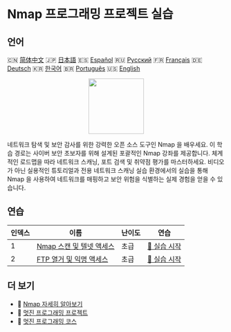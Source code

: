 # Nmap 프로그래밍 프로젝트 실습

## 언어

🇨🇳 [简体中文](README_zh.md) 🇯🇵 [日本語](README_ja.md) 🇪🇸 [Español](README_es.md) 🇷🇺 [Русский](README_ru.md) 🇫🇷 [Français](README_fr.md) 🇩🇪 [Deutsch](README_de.md) 🇰🇷 [한국어](README_ko.md) 🇧🇷 [Português](README_pt.md) 🇺🇸 [English](README.md) 

<div align="center">
<img width="128px" src="https://file.labex.io/path/pPoL1KPkCT9I.png">
</div>

네트워크 탐색 및 보안 감사를 위한 강력한 오픈 소스 도구인 Nmap 을 배우세요. 이 학습 경로는 사이버 보안 초보자를 위해 설계된 포괄적인 Nmap 강좌를 제공합니다. 체계적인 로드맵을 따라 네트워크 스캐닝, 포트 검색 및 취약점 평가를 마스터하세요. 비디오가 아닌 실용적인 튜토리얼과 전용 네트워크 스캐닝 실습 환경에서의 실습을 통해 Nmap 을 사용하여 네트워크를 매핑하고 보안 위험을 식별하는 실제 경험을 얻을 수 있습니다.

## 연습

|   인덱스 | 이름                                                                                                 | 난이도   | 연습                                                                                     |
|----------|------------------------------------------------------------------------------------------------------|----------|------------------------------------------------------------------------------------------|
|        1 | [Nmap 스캔 및 텔넷 액세스](https://labex.io/ko/courses/project-nmap-port-scanning-and-telnet-access) | 초급     | [🚀 실습 시작](https://labex.io/ko/courses/project-nmap-port-scanning-and-telnet-access) |
|        2 | [FTP 열거 및 익명 액세스](https://labex.io/ko/courses/project-ftp-enumeration-and-anonymous-access)  | 초급     | [🚀 실습 시작](https://labex.io/ko/courses/project-ftp-enumeration-and-anonymous-access) |

## 더 보기

- 🔗 [Nmap 자세히 알아보기](https://labex.io/ko/skilltrees/nmap)
- 🔗 [멋진 프로그래밍 프로젝트](https://github.com/labex-labs/awesome-programming-projects)
- 🔗 [멋진 프로그래밍 코스](https://github.com/labex-labs/awesome-programming-courses)

